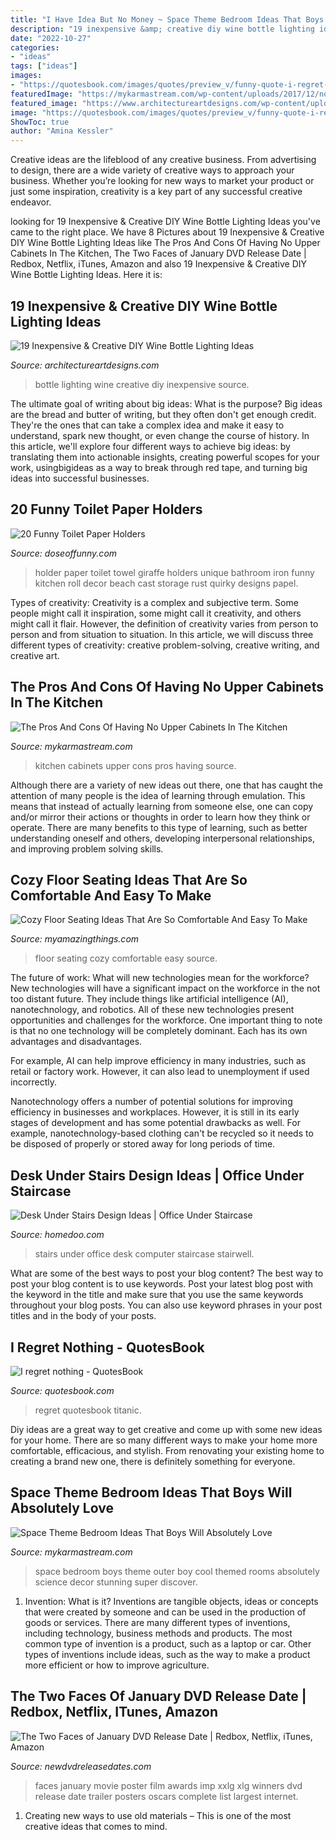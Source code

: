 ```yaml
---
title: "I Have Idea But No Money ~ Space Theme Bedroom Ideas That Boys Will Absolutely Love"
description: "19 inexpensive &amp; creative diy wine bottle lighting ideas"
date: "2022-10-27"
categories:
- "ideas"
tags: ["ideas"]
images:
- "https://quotesbook.com/images/quotes/preview_v/funny-quote-i-regret-nothing-4323.jpg"
featuredImage: "https://mykarmastream.com/wp-content/uploads/2017/12/no-upper-cabinets-kitchen-5-.jpg"
featured_image: "https://www.architectureartdesigns.com/wp-content/uploads/2015/01/132.jpg"
image: "https://quotesbook.com/images/quotes/preview_v/funny-quote-i-regret-nothing-4323.jpg"
ShowToc: true
author: "Amina Kessler"
---
```



Creative ideas are the lifeblood of any creative business. From advertising to design, there are a wide variety of creative ways to approach your business. Whether you’re looking for new ways to market your product or just some inspiration, creativity is a key part of any successful creative endeavor.

	

		
looking for 19 Inexpensive &amp; Creative DIY Wine Bottle Lighting Ideas you've came to the right place. We have 8 Pictures about 19 Inexpensive &amp; Creative DIY Wine Bottle Lighting Ideas like The Pros And Cons Of Having No Upper Cabinets In The Kitchen, The Two Faces of January DVD Release Date | Redbox, Netflix, iTunes, Amazon and also 19 Inexpensive &amp; Creative DIY Wine Bottle Lighting Ideas. Here it is:
		
    
## 19 Inexpensive &amp; Creative DIY Wine Bottle Lighting Ideas

<img loading=lazy src="https://www.architectureartdesigns.com/wp-content/uploads/2015/01/132.jpg" onerror="this.onerror=null;this.src='https://tse3.mm.bing.net/th?id=OIP.wnlXkjgBuGsg_0Sxwx_JEgHaLJ&amp;pid=15.1';" alt="19 Inexpensive &amp; Creative DIY Wine Bottle Lighting Ideas">

_Source: architectureartdesigns.com_

>bottle lighting wine creative diy inexpensive source. 

	

The ultimate goal of writing about big ideas: What is the purpose?
Big ideas are the bread and butter of writing, but they often don't get enough credit. They're the ones that can take a complex idea and make it easy to understand, spark new thought, or even change the course of history. In this article, we'll explore four different ways to achieve big ideas: by translating them into actionable insights, creating powerful scopes for your work, usingbigideas as a way to break through red tape, and turning big ideas into successful businesses.

    
## 20 Funny Toilet Paper Holders

<img loading=lazy src="https://www.doseoffunny.com/wp-content/uploads/2014/08/funny-toilet-paper-holder-9.jpg" onerror="this.onerror=null;this.src='https://tse1.mm.bing.net/th?id=OIP.OOzQJii3ClL-lU_qo0nlvgAAAA&amp;pid=15.1';" alt="20 Funny Toilet Paper Holders">

_Source: doseoffunny.com_

>holder paper toilet towel giraffe holders unique bathroom iron funny kitchen roll decor beach cast storage rust quirky designs papel. 

	

Types of creativity:
Creativity is a complex and subjective term. Some people might call it inspiration, some might call it creativity, and others might call it flair. However, the definition of creativity varies from person to person and from situation to situation. In this article, we will discuss three different types of creativity: creative problem-solving, creative writing, and creative art.

    
## The Pros And Cons Of Having No Upper Cabinets In The Kitchen

<img loading=lazy src="https://mykarmastream.com/wp-content/uploads/2017/12/no-upper-cabinets-kitchen-5-.jpg" onerror="this.onerror=null;this.src='https://tse2.mm.bing.net/th?id=OIP.EBlZxGiONMA2Don4hKpKXgHaLH&amp;pid=15.1';" alt="The Pros And Cons Of Having No Upper Cabinets In The Kitchen">

_Source: mykarmastream.com_

>kitchen cabinets upper cons pros having source. 

	

Although there are a variety of new ideas out there, one that has caught the attention of many people is the idea of learning through emulation. This means that instead of actually learning from someone else, one can copy and/or mirror their actions or thoughts in order to learn how they think or operate. There are many benefits to this type of learning, such as better understanding oneself and others, developing interpersonal relationships, and improving problem solving skills.

    
## Cozy Floor Seating Ideas That Are So Comfortable And Easy To Make

<img loading=lazy src="https://myamazingthings.com/wp-content/uploads/2017/08/floor-seating-3.jpeg" onerror="this.onerror=null;this.src='https://tse1.mm.bing.net/th?id=OIP.kjJgQN2t8huqk0emSPggQAHaLG&amp;pid=15.1';" alt="Cozy Floor Seating Ideas That Are So Comfortable And Easy To Make">

_Source: myamazingthings.com_

>floor seating cozy comfortable easy source. 

	

The future of work: What will new technologies mean for the workforce?
New technologies will have a significant impact on the workforce in the not too distant future. They include things like artificial intelligence (AI), nanotechnology, and robotics. All of these new technologies present opportunities and challenges for the workforce. 
One important thing to note is that no one technology will be completely dominant. Each has its own advantages and disadvantages. 

For example, AI can help improve efficiency in many industries, such as retail or factory work. However, it can also lead to unemployment if used incorrectly. 

Nanotechnology offers a number of potential solutions for improving efficiency in businesses and workplaces. However, it is still in its early stages of development and has some potential drawbacks as well. For example, nanotechnology-based clothing can't be recycled so it needs to be disposed of properly or stored away for long periods of time.

    
## Desk Under Stairs Design Ideas | Office Under Staircase

<img loading=lazy src="http://www.homedoo.com/wp-content/uploads/2013/06/home-office-under-stairs-10.jpg" onerror="this.onerror=null;this.src='https://tse4.mm.bing.net/th?id=OIP.rVawF6wELvaAeafxJOfIZQAAAA&amp;pid=15.1';" alt="Desk Under Stairs Design Ideas | Office Under Staircase">

_Source: homedoo.com_

>stairs under office desk computer staircase stairwell. 

	

What are some of the best ways to post your blog content?
The best way to post your blog content is to use keywords. Post your latest blog post with the keyword in the title and make sure that you use the same keywords throughout your blog posts. You can also use keyword phrases in your post titles and in the body of your posts.

    
## I Regret Nothing - QuotesBook

<img loading=lazy src="https://quotesbook.com/images/quotes/preview_v/funny-quote-i-regret-nothing-4323.jpg" onerror="this.onerror=null;this.src='https://tse3.mm.bing.net/th?id=OIP.Jo2748JT1F1O5cRd8SFeHAHaNK&amp;pid=15.1';" alt="I regret nothing - QuotesBook">

_Source: quotesbook.com_

>regret quotesbook titanic. 

	

Diy ideas are a great way to get creative and come up with some new ideas for your home. There are so many different ways to make your home more comfortable, efficacious, and stylish. From renovating your existing home to creating a brand new one, there is definitely something for everyone.

    
## Space Theme Bedroom Ideas That Boys Will Absolutely Love

<img loading=lazy src="https://mykarmastream.com/wp-content/uploads/2018/02/space-theme-bedroom-12-.jpg" onerror="this.onerror=null;this.src='https://tse3.mm.bing.net/th?id=OIP.KmEL59G6mAukG4hrm4EOYQHaKD&amp;pid=15.1';" alt="Space Theme Bedroom Ideas That Boys Will Absolutely Love">

_Source: mykarmastream.com_

>space bedroom boys theme outer boy cool themed rooms absolutely science decor stunning super discover. 

	

1. Invention: What is it?
Inventions are tangible objects, ideas or concepts that were created by someone and can be used in the production of goods or services. There are many different types of inventions, including technology, business methods and products. The most common type of invention is a product, such as a laptop or car. Other types of inventions include ideas, such as the way to make a product more efficient or how to improve agriculture.

    
## The Two Faces Of January DVD Release Date | Redbox, Netflix, ITunes, Amazon

<img loading=lazy src="http://www.newdvdreleasedates.com/images/posters/large/the-two-faces-of-january-2014-07.jpg" onerror="this.onerror=null;this.src='https://tse1.mm.bing.net/th?id=OIP.Cs5ll04mknkHPsqLsqK0XQHaKl&amp;pid=15.1';" alt="The Two Faces of January DVD Release Date | Redbox, Netflix, iTunes, Amazon">

_Source: newdvdreleasedates.com_

>faces january movie poster film awards imp xxlg xlg winners dvd release date trailer posters oscars complete list largest internet. 

	

1. Creating new ways to use old materials – This is one of the most creative ideas that comes to mind.

